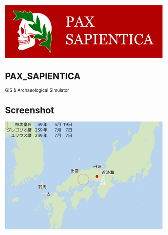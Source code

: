 ![PAX SAPIENTICA Logo](./Image/TitleLogo.svg)
# PAX_SAPIENTICA
GIS & Archaeological Simulator

# Screenshot
![2023-01-15](./Image/Screenshot/2023-01-15%2003.31.56.png)
